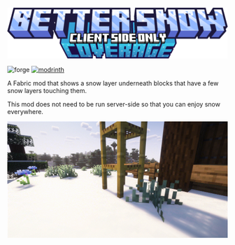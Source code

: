 ![logo.png](assets/logo.png)

![forge](https://cdn.jsdelivr.net/npm/@intergrav/devins-badges@3/assets/cozy/unsupported/forge_vector.svg)
[![modrinth](https://cdn.jsdelivr.net/npm/@intergrav/devins-badges@3/assets/cozy/available/modrinth_vector.svg)](https://modrinth.com/project/better-snow-coverage)

A Fabric mod that shows a snow layer underneath blocks that have a few snow layers touching them.

This mod does not need to be run server-side so that you can enjoy snow everywhere.

![preview.gif](assets/preview.gif)